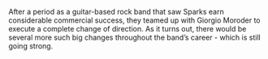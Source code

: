 After a period as a guitar-based rock band that saw Sparks earn considerable commercial success, they teamed up with Giorgio Moroder to execute a complete change of direction. As it turns out, there would be several more such big changes throughout the band’s career - which is still going strong.

